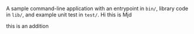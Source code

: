 A sample command-line application with an entrypoint in `bin/`, library code
in `lib/`, and example unit test in `test/`.
Hi this is Mjd

this is an addition 

